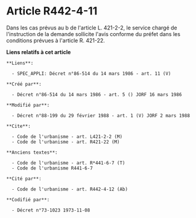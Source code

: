 # Article R442-4-11

Dans les cas prévus au b de l'article L. 421-2-2, le service chargé de l'instruction de la demande sollicite l'avis conforme
du préfet dans les conditions prévues à l'article R. 421-22.

**Liens relatifs à cet article**

	**Liens**:

	  - SPEC_APPLI: Décret n°86-514 du 14 mars 1986 - art. 11 (V)

	**Créé par**:

	  - Décret n°86-514 du 14 mars 1986 - art. 5 () JORF 16 mars 1986

	**Modifié par**:

	  - Décret n°88-199 du 29 février 1988 - art. 1 (V) JORF 2 mars 1988

	**Cite**:

	  - Code de l'urbanisme - art. L421-2-2 (M)
	  - Code de l'urbanisme - art. R421-22 (M)

	**Anciens textes**:

	  - Code de l'urbanisme - art. R*441-6-7 (T)
	  - Code de l'urbanisme R441-6-7

	**Cité par**:

	  - Code de l'urbanisme - art. R442-4-12 (Ab)

	**Codifié par**:

	  - Décret n°73-1023 1973-11-08
